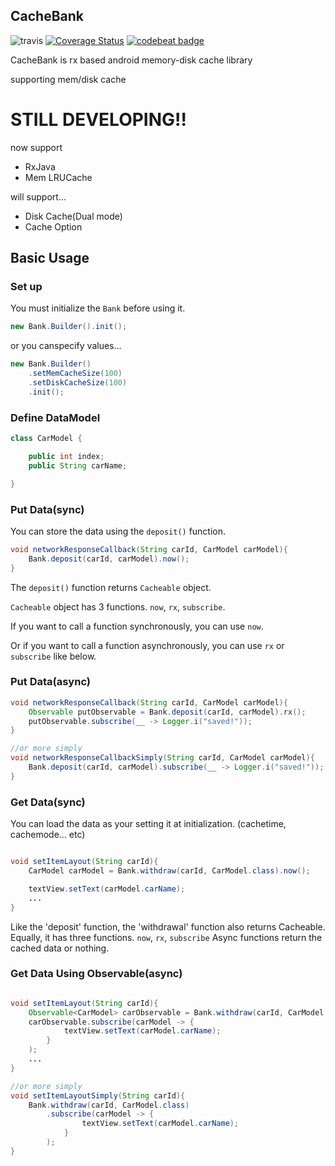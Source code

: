 CacheBank 
---------------

![travis](https://travis-ci.org/JSpiner/CacheBank.svg?branch=master)
[![Coverage Status](https://coveralls.io/repos/github/JSpiner/CacheBank/badge.svg?branch=master)](https://coveralls.io/github/JSpiner/CacheBank?branch=master)
[![codebeat badge](https://codebeat.co/badges/a03172bd-ff9d-4d3b-88ed-29f48a2d8b01)](https://codebeat.co/projects/github-com-jspiner-cachebank-master)

CacheBank is rx based android memory-disk cache library

supporting mem/disk cache

# STILL DEVELOPING!!
now support 
- RxJava
- Mem LRUCache

will support...
- Disk Cache(Dual mode)
- Cache Option

## Basic Usage

### Set up
You must initialize the `Bank` before using it.

```java
new Bank.Builder().init();
```

or you canspecify values...
```java
new Bank.Builder()
    .setMemCacheSize(100)
    .setDiskCacheSize(100)
    .init();
```


### Define DataModel
```java
class CarModel {

    public int index;
    public String carName;

}

```

### Put Data(sync)
You can store the data using the `deposit()` function.

```java
void networkResponseCallback(String carId, CarModel carModel){
    Bank.deposit(carId, carModel).now();
}

```

The `deposit()` function returns `Cacheable` object.

`Cacheable` object has 3 functions. `now`, `rx`, `subscribe`.

If you want to call a function synchronously, you can use `now`.

Or if you want to call a function asynchronously, you can use `rx` or `subscribe` like below.


### Put Data(async)
```java
void networkResponseCallback(String carId, CarModel carModel){
    Observable putObservable = Bank.deposit(carId, carModel).rx();
    putObservable.subscribe(__ -> Logger.i("saved!"));
}

//or more simply
void networkResponseCallbackSimply(String carId, CarModel carModel){
    Bank.deposit(carId, carModel).subscribe(__ -> Logger.i("saved!"));
}

```


### Get Data(sync)
You can load the data as your setting it at initialization. (cachetime, cachemode... etc)

```java

void setItemLayout(String carId){
    CarModel carModel = Bank.withdraw(carId, CarModel.class).now();

    textView.setText(carModel.carName);
    ...
}

```

Like the 'deposit' function, the 'withdrawal' function also returns Cacheable.
Equally, it has three functions. `now`, `rx`, `subscribe`
Async functions return the cached data or nothing.

### Get Data Using Observable(async)
```java

void setItemLayout(String carId){
    Observable<CarModel> carObservable = Bank.withdraw(carId, CarModel.class).rx();
    carObservable.subscribe(carModel -> {
            textView.setText(carModel.carName);
        }
    );
    ...
}

//or more simply
void setItemLayoutSimply(String carId){
    Bank.withdraw(carId, CarModel.class)
        .subscribe(carModel -> {
                textView.setText(carModel.carName);
            }
        );
}

```

